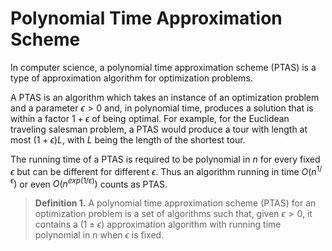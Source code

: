 # Polynomial Time Approximation Scheme



In computer science, a polynomial time approximation scheme (PTAS) is a type of approximation algorithm for optimization problems. 

A PTAS is an algorithm which takes an instance of an optimization problem and a parameter $\epsilon >0$ and, in polynomial time, produces a solution that is within a factor $1 + \epsilon$ of being optimal. For example, for the Euclidean traveling salesman problem, a PTAS would produce a tour with length at most $(1+\epsilon)L$, with $L$ being the length of the shortest tour. 

The running time of a PTAS is required to be polynomial in $n$ for every fixed $\epsilon$ but can be different for different $\epsilon$. Thus an algorithm running in time $O(n^{1/\epsilon})$ or even $O(n^{exp(1/\epsilon)})$ counts as PTAS. 

>**Definition 1.** A polynomial time approximation scheme (PTAS) for an optimization problem is a set of algorithms such that, given $\epsilon > 0$, it contains a $(1±\epsilon)$ approximation algorithm with running time polynomial in n when $\epsilon$ is fixed.

